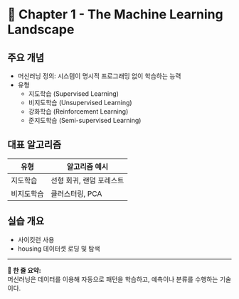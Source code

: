 # 📘 Chapter 1 - The Machine Learning Landscape

## 주요 개념

- 머신러닝 정의: 시스템이 명시적 프로그래밍 없이 학습하는 능력
- 유형
  - 지도학습 (Supervised Learning)
  - 비지도학습 (Unsupervised Learning)
  - 강화학습 (Reinforcement Learning)
  - 준지도학습 (Semi-supervised Learning)

## 대표 알고리즘

| 유형         | 알고리즘 예시             |
|--------------|----------------------------|
| 지도학습     | 선형 회귀, 랜덤 포레스트   |
| 비지도학습   | 클러스터링, PCA            |

## 실습 개요
- 사이킷런 사용
- housing 데이터셋 로딩 및 탐색

---

**📌 한 줄 요약:**  
머신러닝은 데이터를 이용해 자동으로 패턴을 학습하고, 예측이나 분류를 수행하는 기술이다.
